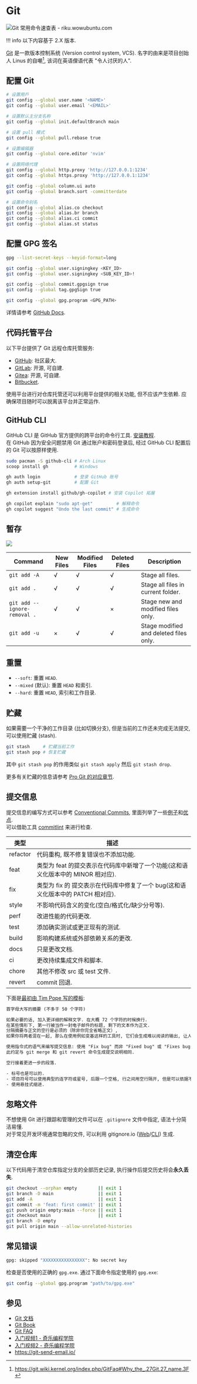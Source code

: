# Git

![Git 常用命令速查表 - riku.wowubuntu.com](assets/git_cheat_sheet.jpg)  

!!! info
    以下内容基于 2.X 版本.  

[Git](https://git-scm.com/) 是一款版本控制系统 (Version control system, VCS). 名字的由来是项目创始人 Linus 的自嘲[^1], 该词在英语俚语代表 "令人讨厌的人".

## 配置 Git

```sh
# 设置用戶
git config --global user.name '<NAME>'
git config --global user.email '<EMAIL>'

# 设置默认主分支名称
git config --global init.defaultBranch main

# 设置 pull 模式
git config --global pull.rebase true

# 设置编辑器
git config --global core.editor 'nvim'

# 设置网络代理
git config --global http.proxy 'http://127.0.0.1:1234'
git config --global https.proxy 'http://127.0.0.1:1234'

git config --global column.ui auto
git config --global branch.sort -committerdate

# 设置命令别名
git config --global alias.co checkout
git config --global alias.br branch
git config --global alias.ci commit
git config --global alias.st status
```

## 配置 GPG 签名

```sh
gpg --list-secret-keys --keyid-format=long

git config --global user.signingkey <KEY_ID>
git config --global user.signingkey <SUB_KEY_ID>!

git config --global commit.gpgsign true
git config --global tag.gpgSign true

git config --global gpg.program <GPG_PATH>
```

详情请参考 [GitHub Docs](https://docs.github.com/en/authentication/managing-commit-signature-verification/telling-git-about-your-signing-key).

## 代码托管平台

以下平台提供了 Git 远程仓库托管服务:

- [GitHub](https://github.com/): 社区最大.
- [GitLab](https://about.gitlab.com/): 开源, 可自建.
- [Gitea](https://gitea.com/): 开源, 可自建.
- [Bitbucket](https://bitbucket.org/).

使用平台进行对仓库托管还可以利用平台提供的相关功能, 但不应该产生依赖. 应确保项目随时可以脱离该平台并正常运作.

## GitHub CLI

GitHub CLI 是 GitHub 官方提供的跨平台的命令行工具. [安装教程](https://github.com/cli/cli#installation).  
在 GitHub 因为安全问题禁用 Git 通过账户和密码登录后, 经过 GitHub CLI 配置后的 Git 可以按原样使用.

```sh
sudo pacman -S github-cli # Arch Linux
scoop install gh          # Windows

gh auth login             # 登录 GitHub 账号
gh auth setup-git         # 配置 Git

gh extension install github/gh-copilot # 安装 Copilot 拓展

gh copilot explain "sudo apt-get"         # 解释命令
gh copilot suggest "Undo the last commit" # 生成命令
```

## 暂存

![](assets/working_directory-index-HEAD.png)

| Command                      | New Files | Modified Files | Deleted Files | Description                            |
|------------------------------|-----------|----------------|---------------|----------------------------------------|
| `git add -A`                 | √         | √              | √             | Stage all files.                       |
| `git add .`                  | √         | √              | √             | Stage all files in current folder.     |
| `git add --ignore-removal .` | √         | √              | ×             | Stage new and modified files only.     |
| `git add -u`                 | ×         | √              | √             | Stage modified and deleted files only. |

## 重置

- `--soft`: 重置 `HEAD`.
- `--mixed` (默认): 重置 `HEAD` 和索引.
- `--hard`: 重置 `HEAD`, 索引和工作目录.

## 贮藏

如果需要一个干净的工作目录 (比如切换分支), 但是当前的工作还未完成无法提交, 可以使用贮藏 (stash).

```sh
git stash     # 贮藏当前工作
git stash pop # 恢复贮藏
```

其中 `git stash pop` 的作用类似 `git stash apply` 然后 `git stash drop`.

更多有关贮藏的信息请参考 [Pro Git 的对应章节](https://git-scm.com/book/zh/v2/Git-%E5%B7%A5%E5%85%B7-%E8%B4%AE%E8%97%8F%E4%B8%8E%E6%B8%85%E7%90%86).

## 提交信息

提交信息的编写方式可以参考 [Conventional Commits](https://www.conventionalcommits.org/en/v1.0.0/), 里面列举了一些[例子](https://www.conventionalcommits.org/en/v1.0.0/#examples)和[优点](https://www.conventionalcommits.org/en/v1.0.0/#why-use-conventional-commits).  
可以借助工具 [commitlint](https://github.com/conventional-changelog/commitlint) 来进行检查.

| 类型     | 描述                                                                             |
|----------|--------------------------------------------------------------------------------|
| refactor | 代码重构, 既不修复错误也不添加功能.                                              |
| feat     | 类型为 feat 的提交表示在代码库中新增了一个功能(这和语义化版本中的 MINOR 相对应). |
| fix      | 类型为 fix 的 提交表示在代码库中修复了一个 bug(这和语义化版本中的 PATCH 相对应). |
| style    | 不影响代码含义的变化(空白/格式化/缺少分号等).                                    |
| perf     | 改进性能的代码更改.                                                              |
| test     | 添加确实测试或更正现有的测试.                                                    |
| build    | 影响构建系统或外部依赖关系的更改.                                                |
| docs     | 只是更改文档.                                                                    |
| ci       | 更改持续集成文件和脚本.                                                          |
| chore    | 其他不修改 src 或 test 文件.                                                     |
| revert   | commit 回退.                                                                     |

下面是[最初由 Tim Pope 写的模板](https://tbaggery.com/2008/04/19/a-note-about-git-commit-messages.html):

```txt
首字母大写的摘要 (不多于 50 个字符)

如果必要的话, 加入更详细的解释文字. 在大概 72 个字符的时候换行.
在某些情形下, 第一行被当作一封电子邮件的标题, 剩下的文本作为正文.
分隔摘要与正文的空行是必须的（除非你完全省略正文）, 
如果你将两者混在一起, 那么在使用例如变基这样的工具时, 它们会生成难以阅读的输出, 让人困惑.

使用指令式的语气来编写提交信息: 使用 "Fix bug" 而非 "Fixed bug" 或 "Fixes bug".
此约定与 git merge 和 git revert 命令生成提交说明相同.

空行接着更进一步的段落.

- 标号也是可以的.
- 项目符号可以使用典型的连字符或星号, 后跟一个空格, 行之间用空行隔开, 但是可以依据不同的惯例有所不同.
- 使用悬挂式缩进.
```

## 忽略文件

不想使用 Git 进行跟踪和管理的文件可以在 `.gitignore` 文件中指定, 语法十分简洁易懂.  
对于常见开发环境通常忽略的文件, 可以利用 gitignore.io ([Web](https://www.toptal.com/developers/gitignore)/[CLI](https://docs.gitignore.io/install/command-line)) 生成.

## 清空仓库

以下代码用于清空仓库指定分支的全部历史记录, 执行操作后提交历史将会**永久丢失**.

```sh
git checkout --orphan empty        || exit 1
git branch -D main                 || exit 1
git add -A                         || exit 1
git commit -m 'feat: first commit' || exit 1
git push origin empty:main --force || exit 1
git checkout main                  || exit 1
git branch -D empty
git pull origin main --allow-unrelated-histories
```

## 常见错误

```sh
gpg: skipped "XXXXXXXXXXXXXXXX": No secret key
```

检查是否使用的正确的 `gpg.exe`. 通过下面命令指定使用的 `gpg.exe`:

```sh
git config --global gpg.program "path/to/gpg.exe"
```

## 参见

- [Git 文档](https://git-scm.com/doc)
- [Git Book](https://git-scm.com/book)
- [Git FAQ](https://git.wiki.kernel.org/index.php/GitFaq)
- [入门视频1 - 奇乐编程学院](https://www.bilibili.com/video/BV1KD4y1S7FL)
- [入门视频2 - 奇乐编程学院](https://www.bilibili.com/video/BV1hA411v7qX)
- <https://git-send-email.io/>

[^1]: <https://git.wiki.kernel.org/index.php/GitFaq#Why_the_.27Git.27_name.3F>
